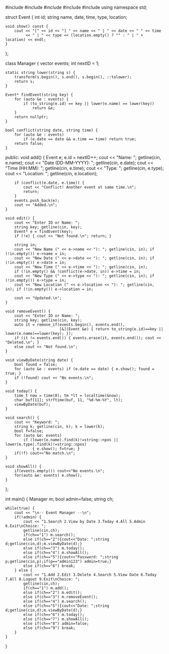#include <iostream>
#include <vector>
#include <string>
#include <algorithm>
#include <ctime>
using namespace std;

struct Event {
    int id;
    string name, date, time, type, location;

    void show() const {
        cout << "[" << id << "] " << name << " | " << date << " " << time
             << " | " << type << (location.empty() ? "" : " | " + location) << endl;
    }
};

class Manager {
    vector<Event> events;
    int nextID = 1;

    static string lower(string s) {
        transform(s.begin(), s.end(), s.begin(), ::tolower);
        return s;
    }

    Event* findEvent(string key) {
        for (auto &e : events) {
            if (to_string(e.id) == key || lower(e.name) == lower(key))
                return &e;
        }
        return nullptr;
    }

    bool conflict(string date, string time) {
        for (auto &e : events)
            if (e.date == date && e.time == time) return true;
        return false;
    }

public:
    void add() {
        Event e;
        e.id = nextID++;
        cout << "Name: "; getline(cin, e.name);
        cout << "Date (DD-MM-YYYY): "; getline(cin, e.date);
        cout << "Time (HH:MM): "; getline(cin, e.time);
        cout << "Type: "; getline(cin, e.type);
        cout << "Location: "; getline(cin, e.location);

        if (conflict(e.date, e.time)) {
            cout << "Conflict! Another event at same time.\n";
            return;
        }
        events.push_back(e);
        cout << "Added.\n";
    }

    void edit() {
        cout << "Enter ID or Name: ";
        string key; getline(cin, key);
        Event* e = findEvent(key);
        if (!e) { cout << "Not found.\n"; return; }

        string in;
        cout << "New Name (" << e->name << "): "; getline(cin, in); if (!in.empty()) e->name = in;
        cout << "New Date (" << e->date << "): "; getline(cin, in); if (!in.empty()) e->date = in;
        cout << "New Time (" << e->time << "): "; getline(cin, in);
        if (!in.empty() && !conflict(e->date, in)) e->time = in;
        cout << "New Type (" << e->type << "): "; getline(cin, in); if (!in.empty()) e->type = in;
        cout << "New Location (" << e->location << "): "; getline(cin, in); if (!in.empty()) e->location = in;

        cout << "Updated.\n";
    }

    void removeEvent() {
        cout << "Enter ID or Name: ";
        string key; getline(cin, key);
        auto it = remove_if(events.begin(), events.end(),
                            [&](Event &e) { return to_string(e.id)==key || lower(e.name)==lower(key); });
        if (it != events.end()) { events.erase(it, events.end()); cout << "Deleted.\n"; }
        else cout << "Not found.\n";
    }

    void viewByDate(string date) {
        bool found = false;
        for (auto &e : events) if (e.date == date) { e.show(); found = true; }
        if (!found) cout << "No events.\n";
    }

    void today() {
        time_t now = time(0); tm *lt = localtime(&now);
        char buf[11]; strftime(buf, 11, "%d-%m-%Y", lt);
        viewByDate(buf);
    }

    void search() {
        cout << "Keyword: ";
        string k; getline(cin, k); k = lower(k);
        bool f=false;
        for (auto &e: events)
            if (lower(e.name).find(k)!=string::npos || lower(e.type).find(k)!=string::npos)
                { e.show(); f=true; }
        if(!f) cout<<"No match.\n";
    }

    void showAll() {
        if(events.empty()) cout<<"No events.\n";
        for(auto &e: events) e.show();
    }
};

int main() {
    Manager m;
    bool admin=false; string ch;

    while(true) {
        cout << "\n-- Event Manager --\n";
        if(!admin) {
            cout << "1.Search 2.View by Date 3.Today 4.All 5.Admin 6.Exit\nChoice: ";
            getline(cin,ch);
            if(ch=="1") m.search();
            else if(ch=="2"){cout<<"Date: ";string d;getline(cin,d);m.viewByDate(d);}
            else if(ch=="3") m.today();
            else if(ch=="4") m.showAll();
            else if(ch=="5"){cout<<"Password: ";string p;getline(cin,p);if(p=="admin123") admin=true;}
            else if(ch=="6") break;
        } else {
            cout << "1.Add 2.Edit 3.Delete 4.Search 5.View Date 6.Today 7.All 8.Logout 9.Exit\nChoice: ";
            getline(cin,ch);
            if(ch=="1") m.add();
            else if(ch=="2") m.edit();
            else if(ch=="3") m.removeEvent();
            else if(ch=="4") m.search();
            else if(ch=="5"){cout<<"Date: ";string d;getline(cin,d);m.viewByDate(d);}
            else if(ch=="6") m.today();
            else if(ch=="7") m.showAll();
            else if(ch=="8") admin=false;
            else if(ch=="9") break;
        }
    }
}
